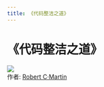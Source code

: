 ```yaml
---
title: 《代码整洁之道》
---
```

# 《代码整洁之道》
![](https://img3.doubanio.com/view/subject/l/public/s4103991.jpg)  
作者: [Robert C·Martin]()